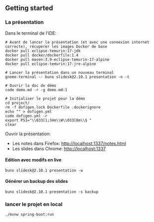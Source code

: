 

## Getting started


### La présentation

Dans le terminal de l'IDE:

```console
# Avant de lancer la présentation (et avec une connexion internet correcte), récupérer les images Docker de base
docker pull eclipse-temurin:17-jdk
docker pull docker/dockerfile:1.4
docker pull maven:3.9-eclipse-temurin-17-alpine
docker pull eclipse-temurin:17-jre-alpine

# Lancer la présentation dans un nouveau terminal
gnome-terminal -- bunx slidesk@2.10.1 presentation -n -t

# Ouvrir la doc de démo
code demo.md -r -g demo.md:1

# Initialiser le projet pour la démo
cd project/
rm -f dofigen.lock Dockerfile .dockerignore
echo "" > dofigen.yml
code dofigen.yml -r
export PS1="\\033[1;34m\\W\\033[0m\\$ "
clear
```

Ouvrir la présentation:
- Les notes dans Firefox: [http://localhost:1337/notes.html](http://localhost:1337/notes.html)
- Les slides dans Chrome: [http://localhost:1337](http://localhost:1337)


#### Edition avec modifs en live

```console
bunx slidesk@2.10.1 presentation -w
```

#### Générer un backup des slides

```console
bunx slidesk@2.10.1 presentation -s backup
```


### lancer le projet en local

```console
./mvnw spring-boot:run
```
